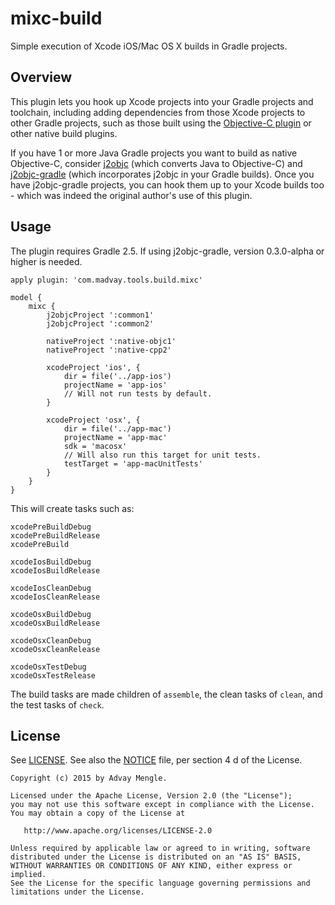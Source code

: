 # mixc-build
Simple execution of Xcode iOS/Mac OS X builds in Gradle projects.

## Overview
This plugin lets you hook up Xcode projects into your Gradle projects and toolchain,
including adding dependencies from those Xcode projects to other Gradle projects,
such as those built using the
[Objective-C plugin](https://docs.gradle.org/current/userguide/nativeBinaries.html)
or other native build plugins.

If you have 1 or more Java Gradle projects you want to build as native Objective-C,
consider [j2objc](https://github.com/google/j2objc) (which converts Java to Objective-C)
and [j2objc-gradle](https://github.com/j2objc-contrib/j2objc-gradle)
(which incorporates j2objc in your Gradle builds).  Once you have j2objc-gradle projects,
you can hook them up to your Xcode builds too - which was indeed the original author's
use of this plugin.

## Usage
The plugin requires Gradle 2.5.  If using j2objc-gradle, version 0.3.0-alpha or higher is needed.

```
apply plugin: 'com.madvay.tools.build.mixc'

model {
    mixc {
        j2objcProject ':common1'
        j2objcProject ':common2'

        nativeProject ':native-objc1'
        nativeProject ':native-cpp2'

        xcodeProject 'ios', {
            dir = file('../app-ios')
            projectName = 'app-ios'
            // Will not run tests by default.
        }

        xcodeProject 'osx', {
            dir = file('../app-mac')
            projectName = 'app-mac'
            sdk = 'macosx'
            // Will also run this target for unit tests.
            testTarget = 'app-macUnitTests'
        }
    }
}
```

This will create tasks such as:

```
xcodePreBuildDebug
xcodePreBuildRelease
xcodePreBuild

xcodeIosBuildDebug
xcodeIosBuildRelease

xcodeIosCleanDebug
xcodeIosCleanRelease

xcodeOsxBuildDebug
xcodeOsxBuildRelease

xcodeOsxCleanDebug
xcodeOsxCleanRelease

xcodeOsxTestDebug
xcodeOsxTestRelease
```

The build tasks are made children of `assemble`, the clean tasks of `clean`,
and the test tasks of `check`.

## License
See [LICENSE](LICENSE).
See also the [NOTICE](NOTICE) file, per section 4 d of the License.

```
Copyright (c) 2015 by Advay Mengle.

Licensed under the Apache License, Version 2.0 (the "License");
you may not use this software except in compliance with the License.
You may obtain a copy of the License at

   http://www.apache.org/licenses/LICENSE-2.0

Unless required by applicable law or agreed to in writing, software
distributed under the License is distributed on an "AS IS" BASIS,
WITHOUT WARRANTIES OR CONDITIONS OF ANY KIND, either express or implied.
See the License for the specific language governing permissions and
limitations under the License.
```
